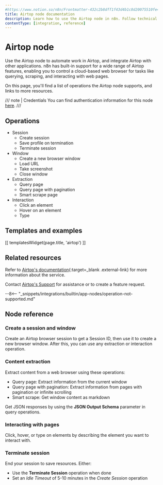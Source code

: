 ```yaml
---
#https://www.notion.so/n8n/Frontmatter-432c2b8dff1f43d4b1c8d20075510fe4
title: Airtop node documentation
description: Learn how to use the Airtop node in n8n. Follow technical documentation to integrate Airtop node into your workflows.
contentType: [integration, reference]
---
```


<!-- 
The title should be the name of the integration 
Match the brand name exactly. For example, GitHub NOT Github
When you add this node to mkdocs.yml in the navigation, prepend it with the `_Name_:` only, for example ActiveCampaign: _relativepath_
-->
# Airtop node

Use the Airtop node to automate work in Airtop, and integrate Airtop with other applications. n8n has built-in support for a wide range of Airtop features, enabling you to control a cloud-based web browser for tasks like querying, scraping, and interacting with web pages.

On this page, you'll find a list of operations the Airtop node supports, and links to more resources.

///  note  | Credentials
You can find authentication information for this node [here](/integrations/builtin/credentials/airtop.md).
///


## Operations

* Session
    * Create session
    * Save profile on termination
    * Terminate session
* Window
    * Create a new browser window
    * Load URL
    * Take screenshot
    * Close window
* Extraction
    * Query page
    * Query page with pagination
    * Smart scrape page
* Interaction
    * Click an element
    * Hover on an element
    * Type


## Templates and examples

<!-- see https://www.notion.so/n8n/Pull-in-templates-for-the-integrations-pages-37c716837b804d30a33b47475f6e3780 -->
[[ templatesWidget(page.title, 'airtop') ]]


## Related resources

Refer to [Airtop's documentation](https://docs.airtop.ai/){:target=_blank .external-link} for more information about the service.

Contact [Airtop's Support](https://docs.airtop.ai/guides/misc/support) for assistance or to create a feature request.

--8<-- "_snippets/integrations/builtin/app-nodes/operation-not-supported.md"

## Node reference

### Create a session and window

Create an Airtop browser session to get a Session ID, then use it to create a new browser window. After this, you can use any extraction or interaction operation.

### Content extraction

Extract content from a web browser using these operations:

- Query page: Extract information from the current window
- Query page with pagination: Extract information from pages with pagination or infinite scrolling
- Smart scrape: Get window content as markdown

Get JSON responses by using the **JSON Output Schema** parameter in query operations.

### Interacting with pages

Click, hover, or type on elements by describing the element you want to interact with.

### Terminate session

End your session to save resources. Either:

- Use the **Terminate Session** operation when done
- Set an _Idle Timeout_ of 5-10 minutes in the _Create Session_ operation
